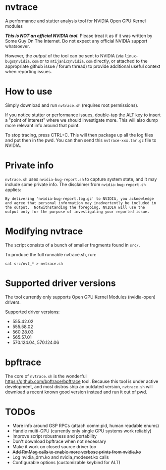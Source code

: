 # nvtrace

A performance and stutter analysis tool for NVIDIA Open GPU Kernel modules

***This is NOT an official NVIDIA tool***. Please treat it as if it was written by Some Guy On The Internet. Do not expect any official NVIDIA support whatsoever.

However, the _output_ of the tool can be sent to NVIDIA (via `linux-bugs@nvidia.com` or to `mtijanic@nvidia.com` directly, or attached to the appropriate github issue / forum thread) to provide additional useful context when reporting issues.

# How to use

Simply download and run `nvtrace.sh` (requires root permissions).

If you notice stutter or performance issues, double-tap the ALT key to insert a "point of interest" where we should investigate more. This will also dump more relevant info around that point.

To stop tracing, press CTRL+C. This will then package up all the log files and put then in the pwd. You can then send this `nvtrace-xxx.tar.gz` file to NVIDIA.

# Private info

`nvtrace.sh` uses `nvidia-bug-report.sh` to capture system state, and it may include some private info. The disclaimer from `nvidia-bug-report.sh` applies:

    By delivering 'nvidia-bug-report.log.gz' to NVIDIA, you acknowledge
    and agree that personal information may inadvertently be included in
    the output.  Notwithstanding the foregoing, NVIDIA will use the
    output only for the purpose of investigating your reported issue.

# Modifying nvtrace

The script consists of a bunch of smaller fragments found in `src/`. 

To produce the full runnable nvtrace.sh, run:

```
cat src/nvt_* > nvtrace.sh
```

# Supported driver versions

The tool currently only supports Open GPU Kernel Modules (nvidia-open) drivers.

Supported driver versions:

- 555.42.02
- 555.58.02
- 560.28.03
- 565.57.01
- 570.124.04, 570.124.06


# bpftrace

The core of `nvtrace.sh` is the wonderful https://github.com/bpftrace/bpftrace tool. Because this tool is under active development, and most distros ship an outdated version, `nvtrace.sh` will download a recent known good version instead and run it out of pwd.

# TODOs

- More info around GSP RPCs (attach comm:pid, human readable enums)
- Handle multi-GPU (currently only single GPU systems work reliably)
- Improve script robustness and portability
- Don't download bpftrace when not necessary
- Make it work on closed source driver too
- ~~Add RmMsg calls to enable more verbose prints from nvidia.ko~~
- Log nvidia_drm.ko and nvidia_modeset.ko calls
- Configurable options (customizable keybind for ALT)
